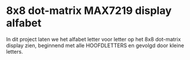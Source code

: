 # 8x8 dot-matrix MAX7219 display alfabet

In dit project laten we het alfabet letter voor letter op het 8x8 dot-matrix display zien, beginnend met alle HOOFDLETTERS en gevolgd door kleine letters.
